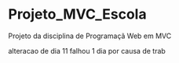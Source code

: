 # Projeto_MVC_Escola
Projeto da disciplina de Programaçã Web em MVC

alteracao de dia 11 falhou 1 dia por causa de trab

